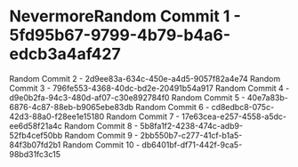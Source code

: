 # NevermoreRandom Commit 1 - 5fd95b67-9799-4b79-b4a6-edcb3a4af427
Random Commit 2 - 2d9ee83a-634c-450e-a4d5-9057f82a4e74
Random Commit 3 - 796fe553-4368-40dc-bd2e-20491b54a917
Random Commit 4 - d9e0b2fa-94c3-480d-af07-c30e892784f0
Random Commit 5 - 40e7a83b-6876-4c87-88eb-b9065ebe83db
Random Commit 6 - cd8edbc8-075c-42d3-88a0-f28ee1e15180
Random Commit 7 - 17e63cea-e257-4558-a5dc-ee6d58f21a4c
Random Commit 8 - 5b8fa1f2-4238-474c-adb9-52fb4cef50bb
Random Commit 9 - 2bb550b7-c277-41cf-b1a5-84f3b07fd2b1
Random Commit 10 - db6401bf-df71-442f-9ca5-98bd31fc3c15
